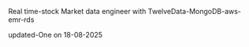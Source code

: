 Real time-stock Market data engineer with TwelveData-MongoDB-aws-emr-rds


updated-One on 18-08-2025
